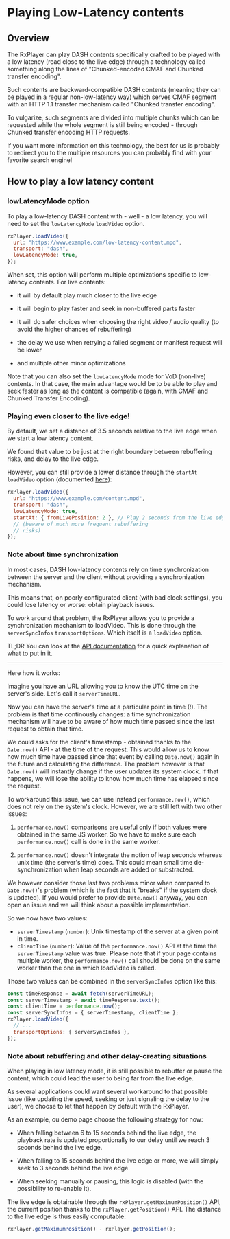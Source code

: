 # Playing Low-Latency contents

## Overview

The RxPlayer can play DASH contents specifically crafted to be played with a low latency
(read close to the live edge) through a technology called something along the lines of
"Chunked-encoded CMAF and Chunked transfer encoding".

Such contents are backward-compatible DASH contents (meaning they can be played in a
regular non-low-latency way) which serves CMAF segment with an HTTP 1.1 transfer mechanism
called "Chunked transfer encoding".

To vulgarize, such segments are divided into multiple chunks which can be requested while
the whole segment is still being encoded - through Chunked transfer encoding HTTP
requests.

If you want more information on this technology, the best for us is probably to redirect
you to the multiple resources you can probably find with your favorite search engine!

## How to play a low latency content

### lowLatencyMode option

To play a low-latency DASH content with - well - a low latency, you will need to set the
`lowLatencyMode` `loadVideo` option.

```js
rxPlayer.loadVideo({
  url: "https://www.example.com/low-latency-content.mpd",
  transport: "dash",
  lowLatencyMode: true,
});
```

When set, this option will perform multiple optimizations specific to low-latency
contents. For live contents:

- it will by default play much closer to the live edge

- it will begin to play faster and seek in non-buffered parts faster

- it will do safer choices when choosing the right video / audio quality (to avoid the
  higher chances of rebuffering)

- the delay we use when retrying a failed segment or manifest request will be lower

- and multiple other minor optimizations

Note that you can also set the `lowLatencyMode` mode for VoD (non-live) contents. In that
case, the main advantage would be to be able to play and seek faster as long as the
content is compatible (again, with CMAF and Chunked Transfer Encoding).

### Playing even closer to the live edge!

By default, we set a distance of 3.5 seconds relative to the live edge when we start a low
latency content.

We found that value to be just at the right boundary between rebuffering risks, and delay
to the live edge.

However, you can still provide a lower distance through the `startAt` `loadVideo` option
(documented [here](../Loading_a_Content.md#startat)):

```js
rxPlayer.loadVideo({
  url: "https://www.example.com/content.mpd",
  transport: "dash",
  lowLatencyMode: true,
  startAt: { fromLivePosition: 2 }, // Play 2 seconds from the live edge instead
  // (beware of much more frequent rebuffering
  // risks)
});
```

<a name="note-time-sync"></a>

### Note about time synchronization

In most cases, DASH low-latency contents rely on time synchronization between the server
and the client without providing a synchronization mechanism.

This means that, on poorly configurated client (with bad clock settings), you could lose
latency or worse: obtain playback issues.

To work around that problem, the RxPlayer allows you to provide a synchronization
mechanism to loadVideo. This is done through the `serverSyncInfos` `transportOptions`.
Which itself is a `loadVideo` option.

TL;DR You can look at the [API documentation](../Loading_a_Content.md#transportoptions)
for a quick explanation of what to put in it.

---

Here how it works:

Imagine you have an URL allowing you to know the UTC time on the server's side. Let's call
it `serverTimeURL`.

Now you can have the server's time at a particular point in time (!). The problem is that
time continously changes: a time synchronization mechanism will have to be aware of how
much time passed since the last request to obtain that time.

We could asks for the client's timestamp - obtained thanks to the `Date.now()` API - at
the time of the request. This would allow us to know how much time have passed since that
event by calling `Date.now()` again in the future and calculating the difference. The
problem however is that `Date.now()` will instantly change if the user updates its system
clock. If that happens, we will lose the ability to know how much time has elapsed since
the request.

To workaround this issue, we can use instead `performance.now()`, which does not rely on
the system's clock. However, we are still left with two other issues:

1. `performance.now()` comparisons are useful only if both values were obtained in the
   same JS worker. So we have to make sure each `performance.now()` call is done in the
   same worker.

2. `performance.now()` doesn't integrate the notion of leap seconds whereas unix time (the
   server's time) does. This could mean small time de-synchronization when leap seconds
   are added or substracted.

We however consider those last two problems minor when compared to `Date.now()`'s problem
(which is the fact that it "breaks" if the system clock is updated). If you would prefer
to provide `Date.now()` anyway, you can open an issue and we will think about a possible
implementation.

So we now have two values:

- `serverTimestamp` (`number`): Unix timestamp of the server at a given point in time.
- `clientTime` (`number`): Value of the `performance.now()` API at the time the
  `serverTimestamp` value was true. Please note that if your page contains multiple
  worker, the `performance.now()` call should be done on the same worker than the one in
  which loadVideo is called.

Those two values can be combined in the `serverSyncInfos` option like this:

```js
const timeResponse = await fetch(serverTimeURL);
const serverTimestamp = await timeResponse.text();
const clientTime = performance.now();
const serverSyncInfos = { serverTimestamp, clientTime };
rxPlayer.loadVideo({
  // ...
  transportOptions: { serverSyncInfos },
});
```

### Note about rebuffering and other delay-creating situations

When playing in low latency mode, it is still possible to rebuffer or pause the content,
which could lead the user to being far from the live edge.

As several applications could want several workaround to that possible issue (like
updating the speed, seeking or just signaling the delay to the user), we choose to let
that happen by default with the RxPlayer.

As an example, ou demo page choose the following strategy for now:

- When falling between 6 to 15 seconds behind the live edge, the playback rate is updated
  proportionally to our delay until we reach 3 seconds behind the live edge.

- When falling to 15 seconds behind the live edge or more, we will simply seek to 3
  seconds behind the live edge.

- When seeking manually or pausing, this logic is disabled (with the possibility to
  re-enable it).

The live edge is obtainable through the `rxPlayer.getMaximumPosition()` API, the current
position thanks to the `rxPlayer.getPosition()` API. The distance to the live edge is thus
easily computable:

```js
rxPlayer.getMaximumPosition() - rxPlayer.getPosition();
```
